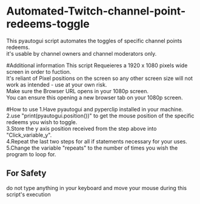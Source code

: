 # Automated-Twitch-channel-point-redeems-toggle
This pyautogui script automates the toggles of specific channel points redeems.<br>
it's usable by channel owners and channel moderators only.<br>

#Additional information
This script Requeieres a 1920 x 1080 pixels wide screen in order to fuction.<br>
It's reliant of Pixel positions on the screen so any other screen size will not work as intended - use at your own risk.<br>
Make sure the Browser URL opens in your 1080p screen.<br>
You can ensure this opening a new browser tab on your 1080p screen.<br>

#How to use
1.Have pyautogui and pyperclip installed in your machine. <br>
2.use "print(pyautogui.position())" to get the mouse position of the specific redeems you wish to toggle. <br>
3.Store the y axis position received from the step above into "Click_variable_y".<br>
4.Repeat the last two steps for all  if statements necessary for your uses.<br>
5.Change the variable "repeats" to the number of times you wish the program to loop for.<br>

## For Safety
do not type anything in your keyboard and move your mouse during this script's execution

